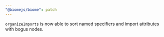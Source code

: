 ```yaml
---
"@biomejs/biome": patch
---
```


`organizeImports` is now able to sort named specifiers and import attributes
with bogus nodes.
